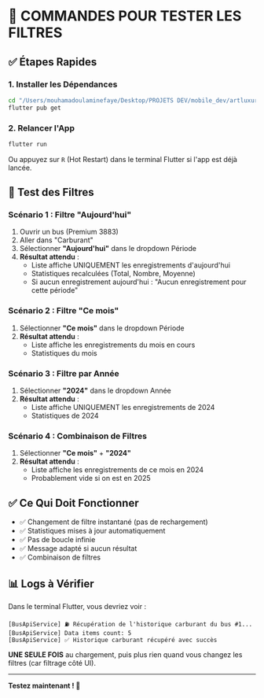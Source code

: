 # 🚀 COMMANDES POUR TESTER LES FILTRES

## ✅ Étapes Rapides

### 1. Installer les Dépendances

```bash
cd "/Users/mouhamadoulaminefaye/Desktop/PROJETS DEV/mobile_dev/artluxurybus"
flutter pub get
```

### 2. Relancer l'App

```bash
flutter run
```

Ou appuyez sur `R` (Hot Restart) dans le terminal Flutter si l'app est déjà lancée.

## 🧪 Test des Filtres

### Scénario 1 : Filtre "Aujourd'hui"

1. Ouvrir un bus (Premium 3883)
2. Aller dans "Carburant"
3. Sélectionner **"Aujourd'hui"** dans le dropdown Période
4. **Résultat attendu** :
   - Liste affiche UNIQUEMENT les enregistrements d'aujourd'hui
   - Statistiques recalculées (Total, Nombre, Moyenne)
   - Si aucun enregistrement aujourd'hui : "Aucun enregistrement pour cette période"

### Scénario 2 : Filtre "Ce mois"

1. Sélectionner **"Ce mois"** dans le dropdown Période
2. **Résultat attendu** :
   - Liste affiche les enregistrements du mois en cours
   - Statistiques du mois

### Scénario 3 : Filtre par Année

1. Sélectionner **"2024"** dans le dropdown Année
2. **Résultat attendu** :
   - Liste affiche UNIQUEMENT les enregistrements de 2024
   - Statistiques de 2024

### Scénario 4 : Combinaison de Filtres

1. Sélectionner **"Ce mois"** + **"2024"**
2. **Résultat attendu** :
   - Liste affiche les enregistrements de ce mois en 2024
   - Probablement vide si on est en 2025

## ✅ Ce Qui Doit Fonctionner

- ✅ Changement de filtre instantané (pas de rechargement)
- ✅ Statistiques mises à jour automatiquement
- ✅ Pas de boucle infinie
- ✅ Message adapté si aucun résultat
- ✅ Combinaison de filtres

## 📊 Logs à Vérifier

Dans le terminal Flutter, vous devriez voir :

```
[BusApiService] ⛽ Récupération de l'historique carburant du bus #1...
[BusApiService] Data items count: 5
[BusApiService] ✅ Historique carburant récupéré avec succès
```

**UNE SEULE FOIS** au chargement, puis plus rien quand vous changez les filtres (car filtrage côté UI).

---

**Testez maintenant ! 🎉**

